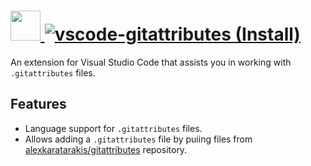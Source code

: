 # [<img src="https://cdn.jsdelivr.net/gh/AdmiringWorm/chocolatey-packages@c40da18b7c334d5b028f5a43e6492a05e8208d6f/icons/vscode-gitattributes.png" height="48" width="48" /> ![vscode-gitattributes (Install)](<https://img.shields.io/chocolatey/v/vscode-gitattributes.svg?label=vscode-gitattributes%20(Install)&style=for-the-badge>)](https://community.chocolatey.org/packages/vscode-gitattributes)

An extension for Visual Studio Code that assists you in working with `.gitattributes` files.

## Features

- Language support for `.gitattributes` files.
- Allows adding a `.gitattributes` file by puiing files from [alexkaratarakis/gitattributes](https://github.com/alexkaratarakis/gitattributes) repository.

